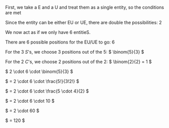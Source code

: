 First, we take a E and a U and treat them as a single entity, so the conditions are met

Since the entity can be either EU or UE, there are double the possibilities: 2

We now act as if we only have 6 entitieS.

There are 6 possible positions for the EU/UE to go: 6

For the 3 $S$'s, we choose 3 positions out of the 5: $ \binom{5}{3} $

For the 2 $C$'s, we choose 2 positions out of the 2: $ \binom{2}{2} = 1 $

$ 2 \cdot 6 \cdot \binom{5}{3} $

$ = 2 \cdot 6 \cdot \frac{5!}{3!2!} $

$ = 2 \cdot 6 \cdot \frac{5 \cdot 4}{2} $

$ = 2 \cdot 6 \cdot 10 $

$ = 2 \cdot 60 $

$ = 120 $
